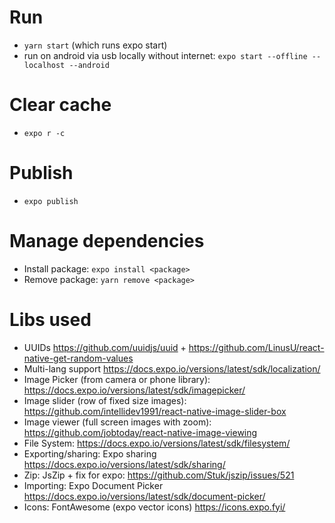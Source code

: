 
# Run
- `yarn start` (which runs expo start)
- run on android via usb locally without internet: `expo start --offline --localhost --android`

# Clear cache
- `expo r -c`

# Publish
- `expo publish`

# Manage dependencies
- Install package: `expo install <package>`
- Remove package: `yarn remove <package>`

# Libs used
- UUIDs https://github.com/uuidjs/uuid + https://github.com/LinusU/react-native-get-random-values
- Multi-lang support https://docs.expo.io/versions/latest/sdk/localization/
- Image Picker (from camera or phone library): https://docs.expo.io/versions/latest/sdk/imagepicker/
- Image slider (row of fixed size images): https://github.com/intellidev1991/react-native-image-slider-box
- Image viewer (full screen images with zoom): https://github.com/jobtoday/react-native-image-viewing
- File System: https://docs.expo.io/versions/latest/sdk/filesystem/
- Exporting/sharing: Expo sharing https://docs.expo.io/versions/latest/sdk/sharing/
- Zip: JsZip + fix for expo: https://github.com/Stuk/jszip/issues/521
- Importing: Expo Document Picker https://docs.expo.io/versions/latest/sdk/document-picker/
- Icons: FontAwesome (expo vector icons) https://icons.expo.fyi/
